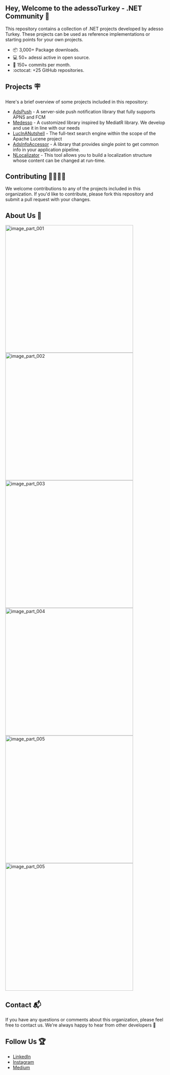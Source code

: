 ## Hey, Welcome to the adessoTurkey - .NET Community 👋 

This repository contains a collection of .NET projects developed by adesso Turkey. These projects can be used as reference implementations or starting points for your own projects.

* :package: 3,000+ Package downloads. 
* :computer: 50+ adessi active in open source. 
* :office: 150+ commits per month.
* :octocat: +25 GitHub repositories.

## Projects 🪧
Here's a brief overview of some projects included in this repository:
- [AdsPush](https://github.com/adessoTurkey-dotNET/AdsPush) - A server-side push notification library that fully supports APNS and FCM
- [Medesso](https://github.com/adessoTurkey-dotNET/Medesso) - A customized library inspired by MediatR library. We develop and use it in line with our needs
- [LucInANutshell](https://github.com/adessoTurkey-dotNET/LucInANutshell) - The full-text search engine within the scope of the Apache Lucene project
- [AdsInfoAccessor](https://github.com/adessoTurkey-dotNET/AdsInfoAccessor) - A library that provides single point to get common info in your application pipeline.
- [NLocalizator](https://github.com/adessoTurkey-dotNET/NLocalizator) - This tool allows you to build a localization structure whose content can be changed at run-time.

## Contributing 👩‍💻🧑‍💻
We welcome contributions to any of the projects included in this organization. If you'd like to contribute, please fork this repository and submit a pull request with your changes. 

## About Us 🧐
<div>
  <img alt="image_part_001" src="https://user-images.githubusercontent.com/8998960/234134728-3104730e-0454-4455-99fd-0a4bb301a733.jpg" width="400px" /> 
  <img alt="image_part_002" src="https://user-images.githubusercontent.com/8998960/234134453-ea9c6c3d-b9c6-4a2e-bc68-535d9b0ff5e1.jpg" width="400px" /> 
  <img alt="image_part_003" src="https://user-images.githubusercontent.com/8998960/234134460-a7459c9a-12b7-4ab0-9666-c64bbf37cbb7.jpg" width="400px" /> 
  <img alt="image_part_004" src="https://user-images.githubusercontent.com/8998960/234134472-06fc31a7-2cf7-4597-8103-b4c1b8c90b1e.jpg" width="400px" /> 
  <img alt="image_part_005" src="https://user-images.githubusercontent.com/8998960/234134476-7f349438-06ba-4246-809c-489cf7c75278.jpg" width="400px" />
  <img alt="image_part_005" src="https://user-images.githubusercontent.com/8998960/234134788-3af1bed8-fef0-49d9-9964-b2503c071d27.jpg" width="400px" />
<div/>

## Contact 📬
If you have any questions or comments about this organization, please feel free to contact us. 
We're always happy to hear from other developers 🎉
  
## Follow Us 🏆
- [LinkedIn](https://www.linkedin.com/company/adessoturkey) 
- [Instagram](https://www.instagram.com/adessoturkey/)
- [Medium](https://medium.com/adessoturkey)
